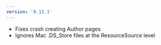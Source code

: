 ```yaml
---
version: '0.12.1'
---
```


- Fixes crash creating Author pages
- Ignores Mac .DS_Store files at the ResourceSource level